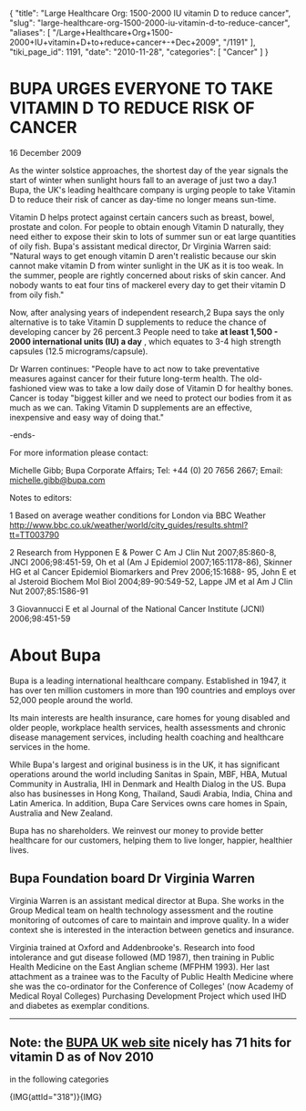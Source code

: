 {
  "title": "Large Healthcare Org: 1500-2000 IU vitamin D to reduce cancer",
  "slug": "large-healthcare-org-1500-2000-iu-vitamin-d-to-reduce-cancer",
  "aliases": [
    "/Large+Healthcare+Org+1500-2000+IU+vitamin+D+to+reduce+cancer+-+Dec+2009",
    "/1191"
  ],
  "tiki_page_id": 1191,
  "date": "2010-11-28",
  "categories": [
    "Cancer"
  ]
}


# BUPA URGES EVERYONE TO TAKE VITAMIN D TO REDUCE RISK OF CANCER

16 December 2009

As the winter solstice approaches, the shortest day of the year signals the start of winter when sunlight hours fall to an average of just two a day.1  Bupa, the UK's leading healthcare company is urging people to take Vitamin D to reduce their risk of cancer as day-time no longer means sun-time.

Vitamin D helps protect against certain cancers such as breast, bowel, prostate and colon. For people to obtain enough Vitamin D naturally, they need either to expose their skin to lots of summer sun or eat large quantities of oily fish.  Bupa's assistant medical director, Dr Virginia Warren said: "Natural ways to get enough vitamin D aren't realistic because our skin cannot make vitamin D from winter sunlight in the UK as it is too weak.  In the summer, people are rightly concerned about risks of skin cancer. And nobody wants to eat four tins of mackerel every day to get their vitamin D from oily fish."

Now, after analysing years of independent research,2   Bupa says the only alternative is to take Vitamin D supplements to reduce the chance of developing cancer by 26 percent.3  People need to take  **at least 1,500 - 2000 international units (IU) a day** , which equates to 3-4 high strength capsules (12.5 micrograms/capsule).

Dr Warren continues: "People have to act now to take preventative measures against cancer for their future long-term health. The old-fashioned view was to take a low daily dose of Vitamin D for healthy bones. Cancer is today "biggest killer and we need to protect our bodies from it as much as we can. Taking Vitamin D supplements are an effective, inexpensive and easy way of doing that."

-ends-

For more information please contact:

Michelle Gibb; Bupa Corporate Affairs; Tel: +44 (0) 20 7656 2667; Email: michelle.gibb@bupa.com

Notes to editors:

1  Based on average weather conditions for London via BBC Weather http://www.bbc.co.uk/weather/world/city_guides/results.shtml?tt=TT003790

2  Research from Hypponen E & Power C Am J Clin Nut 2007;85:860-8, JNCI 2006;98:451-59, Oh et al (Am J Epidemiol 2007;165:1178-86), Skinner HG et al Cancer Epidemiol Biomarkers and Prev 2006;15:1688- 95, John E et al Jsteroid Biochem Mol Biol 2004;89-90:549-52, Lappe JM et al Am J Clin Nut 2007;85:1586-91

3  Giovannucci E et al Journal of the National Cancer Institute (JCNI) 2006;98:451-59

# About Bupa

Bupa is a leading international healthcare company. Established in 1947, it has over ten million customers in more than 190 countries and employs over 52,000 people around the world.

Its main interests are health insurance, care homes for young disabled and older people, workplace health services, health assessments and chronic disease management services, including health coaching and healthcare services in the home.

While Bupa's largest and original business is in the UK, it has significant operations around the world including Sanitas in Spain, MBF, HBA, Mutual Community in Australia, IHI in Denmark and Health Dialog in the US. Bupa also has businesses in Hong Kong, Thailand, Saudi Arabia, India, China and Latin America. In addition, Bupa Care Services owns care homes in Spain, Australia and New Zealand.

Bupa has no shareholders. We reinvest our money to provide better healthcare for our customers, helping them to live longer, happier, healthier lives.

## Bupa Foundation board Dr Virginia Warren

Virginia Warren is an assistant medical director at Bupa. She works in the Group Medical team on health technology assessment and the routine monitoring of outcomes of care to maintain and improve quality. In a wider context she is interested in the interaction between genetics and insurance.

Virginia trained at Oxford and Addenbrooke's. Research into food intolerance and gut disease followed (MD 1987), then training in Public Health Medicine on the East Anglian scheme (MFPHM 1993). Her last attachment as a trainee was to the Faculty of Public Health Medicine where she was the co-ordinator for the Conference of Colleges' (now Academy of Medical Royal Colleges) Purchasing Development Project which used IHD and diabetes as exemplar conditions.

- - - - - - 

## Note: the [BUPA UK web site](http://www.bupa.co.uk/) nicely has 71 hits for vitamin D as of Nov 2010

in the following categories

{IMG(attId="318")}{IMG}

